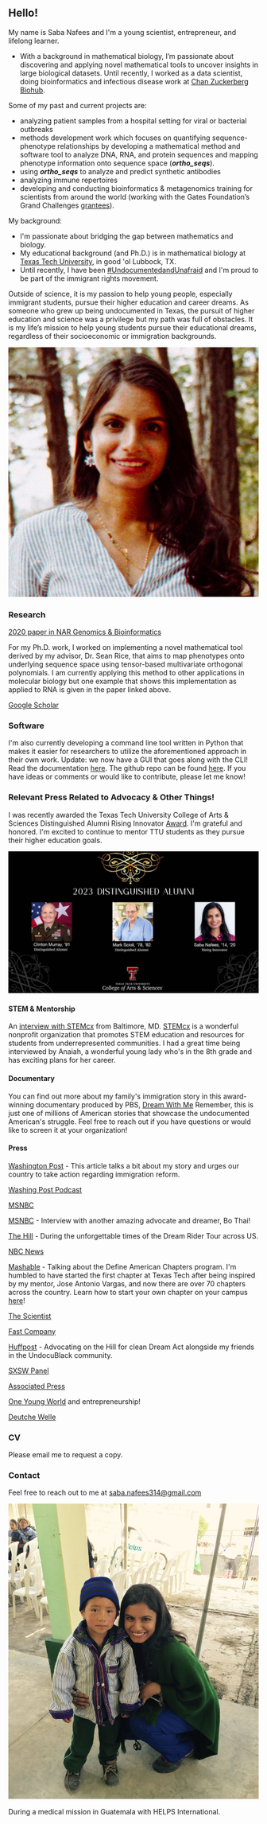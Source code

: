 ## Hello!

My name is Saba Nafees and I'm a young scientist, entrepreneur, and lifelong learner.  
- With a background in mathematical biology, I’m passionate about discovering and applying novel mathematical tools to uncover insights in large biological datasets. Until recently, I worked as a data scientist, doing bioinformatics and infectious disease work at [Chan Zuckerberg Biohub](https://www.czbiohub.org/).

Some of my past and current projects are:

- analyzing patient samples from a hospital setting for viral or bacterial outbreaks
- methods development work which focuses on quantifying sequence-phenotype relationships by developing a mathematical method and software tool to analyze DNA, RNA, and protein sequences and mapping phenotype information onto sequence space (***ortho_seqs***).
- using ***ortho_seqs*** to analyze and predict synthetic antibodies
- analyzing immune repertoires 
- developing and conducting bioinformatics & metagenomics training for scientists from around the world (working with the Gates Foundation’s Grand Challenges [grantees](https://gcgh.grandchallenges.org/challenge/metagenomic-next-generation-sequencing-detect-identify-and-characterize-pathogens)).


My background:
- I'm passionate about bridging the gap between mathematics and biology.
- My educational background (and Ph.D.) is in mathematical biology at [Texas Tech University](http://www.ttu.edu/), in good 'ol Lubbock, TX.
- Until recently, I have been [#UndocumentedandUnafraid](http://dreamwithmemovie.com/) and I'm proud to be part of the immigrant rights movement.

Outside of science, it is my passion to help young people, especially immigrant students, pursue their higher education and career dreams. As someone who grew up being undocumented in Texas, the pursuit of higher education and science was a privilege but my path was full of obstacles. It is my life’s mission to help young students pursue their educational dreams, regardless of their socioeconomic or immigration backgrounds.

![Photo by Daniel Clayton](https://github.com/snafees/snafees.github.io/blob/master/images/headshot_filmphoto_cropped.png?raw=true)

### Research
[2020 paper in NAR Genomics & Bioinformatics](https://academic.oup.com/nargab/article/2/4/lqaa101/6030984)

For my Ph.D. work, I worked on implementing a novel mathematical tool derived by my advisor, Dr. Sean Rice, that aims to map phenotypes onto underlying sequence space using tensor-based multivariate orthogonal polynomials. I am currently applying this method to other applications in molecular biology but one example that shows this implementation as applied to RNA is given in the paper linked above.

[Google Scholar](https://scholar.google.com/citations?hl=en&user=88YaD-kAAAAJ)


### Software

I'm also currently developing a command line tool written in Python that makes it easier for researchers to utilize the aforementioned approach in their own work.
Update: we now have a GUI that goes along with the CLI!
Read the documentation [here](https://ortho-seqs.readthedocs.io/en/master/index.html).
The github repo can be found [here](https://github.com/snafees/ortho_seqs). If you have ideas or comments or would like to contribute, please let me know!

### Relevant Press Related to Advocacy & Other Things!

I was recently awarded the Texas Tech University College of Arts & Sciences Distinguished Alumni Rising Innovator [Award](https://www.depts.ttu.edu/artsandsciences/alumni_friends/news_features/2023_Distinguished_Alumni_News_Story.php). I'm grateful and honored. I'm excited to continue to mentor TTU students as they pursue their higher education goals. 

![TTU College of Arts & Sciences Distinguished Alumni Rising Innovator Award](https://github.com/snafees/snafees.github.io/blob/master/images/distinguished_alumni_award_image_03-2023.jpg?raw=true)

#### STEM & Mentorship
An [interview with STEMcx](https://youtu.be/RLld5wJzKEE) from Baltimore, MD. [STEMcx](https://stemcx.wixsite.com/kids) is a wonderful nonprofit organization that promotes STEM education and resources for students from underrepresented communities. I had a great time being interviewed by Anaiah, a wonderful young lady who's in the 8th grade and has exciting plans for her career.

#### Documentary
You can find out more about my family's immigration story in this award-winning documentary produced by PBS, [Dream With Me](http://dreamwithmemovie.com/) Remember, this is just one of millions of American stories that showcase the undocumented American's struggle. Feel free to reach out if you have questions or would like to screen it at your organization!

#### Press
[Washington Post](https://www.washingtonpost.com/news/posteverything/wp/2017/09/06/im-a-dreamer-i-hope-one-day-my-country-will-call-me-an-american-too/) - This article talks a bit about my story and urges our country to take action regarding immigration reform.

[Washing Post Podcast](https://www.washingtonpost.com/news/post-politics/wp/2017/09/08/what-does-trump-really-want-for-the-dreamers/)

[MSNBC](http://www.msnbc.com/jose-diaz-balart/watch/daca-numbers-low-for-asian-american-students-443893315598)

[MSNBC](https://www.msnbc.com/jos--d-az-balart/watch/-this-is-where-my-american-journey-has-led--498883139606) - Interview with another amazing advocate and dreamer, Bo Thai!

[The Hill](https://thehill.com/blogs/congress-blog/civil-rights/249949-the-cost-of-freedom) - During the unforgettable times of the Dream Rider Tour across US.

[NBC News](https://www.nbcnews.com/news/asian-america/we-finally-feel-home-how-daca-has-changed-lives-across-n586681)

[Mashable](https://mashable.com/2015/10/15/define-american-college-chapters/#ZJAoAXCtlEq7) - Talking about the Define American Chapters program. I'm humbled to have started the first chapter at Texas Tech after being inspired by my mentor, Jose Antonio Vargas, and now there are over 70 chapters across the country. Learn how to start your own chapter on your campus [here](https://www.defineamerican.com/chapters)!

[The Scientist](https://www.the-scientist.com/daily-news/scientists-fear-daca-cancellation-30973)

[Fast Company](https://www.fastcompany.com/40461832/whatever-trump-decides-on-daca-these-immigrant-innovators-will-find-a-way-to-keep-working)

[Huffpost](https://www.huffpost.com/entry/asian-american-black-activists-rally-immigration_n_5a26de2ee4b069df71fa2790) - Advocating on the Hill for clean Dream Act alongside my friends in the UndocuBlack community.

[SXSW Panel](https://schedule.sxsw.com/2017/events/PP62607)

[Associated Press](https://www.bostonglobe.com/news/nation/2017/04/21/young-immigrant-dreamers-can-rest-easy-trump-says/lcxN9jJqY2P9kUuOJyuW8H/story.html)

[One Young World](https://www.oneyoungworld.com/news-item/meet-ambassador-who-helping-tibetan-people-settlements-india-and-nepal) and entrepreneurship!

[Deutche Welle](https://www.dw.com/en/saba-nafees-us-immigration-system-is-broken/a-19355971)

### CV
Please email me to request a copy.
<!-- [Link](https://drive.google.com/file/d/1UdMY8Hsb_dY4GAKUfcU9mxEYqhp9h2dQ/view?usp=sharing) -->

### Contact

Feel free to reach out to me at <saba.nafees314@gmail.com>

![During a medical mission in Guatemala with HELPS International](https://github.com/snafees/snafees.github.io/blob/master/images/Guate.JPG?raw=true)

During a medical mission in Guatemala with HELPS International.
